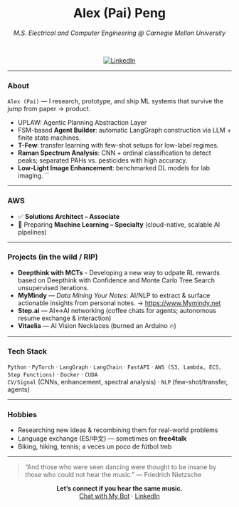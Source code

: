
<div align="center">

# Alex (Pai) Peng  
_M.S. Electrical and Computer Engineering @ Carnegie Mellon University_

<br/>

[![LinkedIn](https://img.shields.io/badge/LinkedIn-Alex%20Peng-000?style=flat&logo=linkedin)](https://www.linkedin.com/in/alex-peng-8aa782199/)

</div>

---

### About
`Alex (Pai)` — I research, prototype, and ship ML systems that survive the jump from paper → product.

- UPLAW: Agentic Planning Abstraction Layer
- FSM-based **Agent Builder**: automatic LangGraph construction via LLM + finite state machines.
- **T-Few**: transfer learning with few-shot setups for low-label regimes.
- **Raman Spectrum Analysis**: CNN + ordinal classification to detect peaks; separated PAHs vs. pesticides with high accuracy.
- **Low-Light Image Enhancement**: benchmarked DL models for lab imaging.
``
---

### AWS
- ✅ **Solutions Architect – Associate**
- 🎯 Preparing **Machine Learning – Specialty** (cloud-native, scalable AI pipelines)

---

### Projects (in the wild / RIP)
- **Deepthink with MCTs** - Developing a new way to udpate RL rewards based on Deepthink with Confidence and Monte Carlo Tree Search unsupervised iterations.
- **MyMindy** — _Data Mining Your Notes_: AI/NLP to extract & surface actionable insights from personal notes. → https://www.Mymindy.net
- **Step.ai** — AI↔AI networking (coffee chats for agents; autonomous resume exchange & interaction)
- **Vitaelia** — AI Vision Necklaces (burned an Arduino 🔥)

---

### Tech Stack
`Python` · `PyTorch` · `LangGraph` · `LangChain` · `FastAPI` · `AWS (S3, Lambda, ECS, Step Functions)` · `Docker` · `CUDA`  
`CV/Signal` (CNNs, enhancement, spectral analysis) · `NLP` (few-shot/transfer, agents)

---

### Hobbies
- Researching new ideas & recombining them for real-world problems  
- Language exchange (ES/中文) — sometimes on **free4talk**  
- Biking, hiking, tennis; a veces un poco de fútbol tmb

---

> “And those who were seen dancing were thought to be insane by those who could not hear the music.” — Friedrich Nietzsche

<div align="center">
  
**Let’s connect if you hear the same music.**  
[Chat with My Bot](https://paipeline-anythingaboutme-appchatbot-tut6g2.streamlit.app/) · [LinkedIn](https://www.linkedin.com/in/alex-peng-8aa782199/)

</div>
